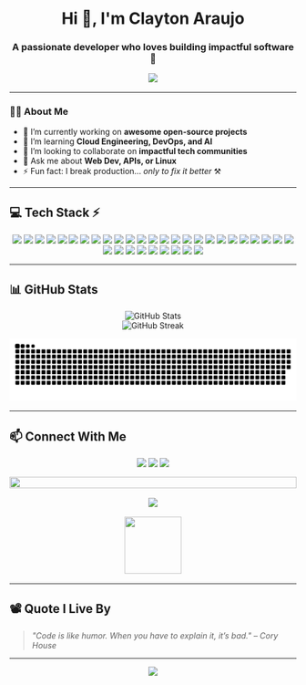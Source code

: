 <!-- Profile Header -->
<h1 align="center">Hi 👋, I'm Clayton Araujo</h1>
<h3 align="center">A passionate developer who loves building impactful software 🚀</h3>

<p align="center">
  <img src="https://media.giphy.com/media/qgQUggAC3Pfv687qPC/giphy.gif" width="400" />
</p>

---

### 🧑‍💻 About Me

- 🔭 I’m currently working on **awesome open-source projects**
- 🌱 I’m learning **Cloud Engineering, DevOps, and AI**
- 👯 I’m looking to collaborate on **impactful tech communities**
- 💬 Ask me about **Web Dev, APIs, or Linux**
- ⚡ Fun fact: I break production... *only to fix it better* ⚒️

---

## 💻 Tech Stack ⚡

<div align="center">

<!-- Programming Languages -->
<img src="https://img.shields.io/badge/c-%2300599C.svg?style=for-the-badge&logo=c&logoColor=white" />
<img src="https://img.shields.io/badge/c++-%2300599C.svg?style=for-the-badge&logo=c%2B%2B&logoColor=white" />
<img src="https://img.shields.io/badge/java-%23ED8B00.svg?style=for-the-badge&logo=openjdk&logoColor=white" />
<img src="https://img.shields.io/badge/python-3670A0?style=for-the-badge&logo=python&logoColor=ffdd54" />
<img src="https://img.shields.io/badge/javascript-%23323330.svg?style=for-the-badge&logo=javascript&logoColor=%23F7DF1E" />
<img src="https://img.shields.io/badge/html5-%23E34F26.svg?style=for-the-badge&logo=html5&logoColor=white" />
<img src="https://img.shields.io/badge/css3-%231572B6.svg?style=for-the-badge&logo=css3&logoColor=white" />
<img src="https://img.shields.io/badge/shell_script-%23121011.svg?style=for-the-badge&logo=gnu-bash&logoColor=white" />

<!-- Frameworks / Tools -->
<img src="https://img.shields.io/badge/express.js-%23404d59.svg?style=for-the-badge&logo=express&logoColor=%2361DAFB" />
<img src="https://img.shields.io/badge/node.js-6DA55F?style=for-the-badge&logo=node.js&logoColor=white" />
<img src="https://img.shields.io/badge/react-%2320232a.svg?style=for-the-badge&logo=react&logoColor=%2361DAFB" />
<img src="https://img.shields.io/badge/MongoDB-%234ea94b.svg?style=for-the-badge&logo=mongodb&logoColor=white" />
<img src="https://img.shields.io/badge/mysql-4479A1.svg?style=for-the-badge&logo=mysql&logoColor=white" />
<img src="https://img.shields.io/badge/NPM-%23CB3837.svg?style=for-the-badge&logo=npm&logoColor=white" />
<img src="https://img.shields.io/badge/git-%23F05033.svg?style=for-the-badge&logo=git&logoColor=white" />
<img src="https://img.shields.io/badge/github-%23121011.svg?style=for-the-badge&logo=github&logoColor=white" />

<!-- DevOps / Deployment -->
<img src="https://img.shields.io/badge/Cloudflare-F38020?style=for-the-badge&logo=Cloudflare&logoColor=white" />
<img src="https://img.shields.io/badge/vercel-%23000000.svg?style=for-the-badge&logo=vercel&logoColor=white" />
<img src="https://img.shields.io/badge/Windows%20Terminal-%234D4D4D.svg?style=for-the-badge&logo=windows-terminal&logoColor=white" />

<!-- Data Science -->
<img src="https://img.shields.io/badge/Matplotlib-%23ffffff.svg?style=for-the-badge&logo=Matplotlib&logoColor=black" />
<img src="https://img.shields.io/badge/numpy-%23013243.svg?style=for-the-badge&logo=numpy&logoColor=white" />
<img src="https://img.shields.io/badge/pandas-%23150458.svg?style=for-the-badge&logo=pandas&logoColor=white" />
<img src="https://img.shields.io/badge/scikit--learn-%23F7931E.svg?style=for-the-badge&logo=scikit-learn&logoColor=white" />
<img src="https://img.shields.io/badge/SciPy-%230C55A5.svg?style=for-the-badge&logo=scipy&logoColor=white" />

<!-- Other Tools -->
<img src="https://img.shields.io/badge/Arduino-00979D.svg?style=for-the-badge&logo=Arduino&logoColor=white" />
<img src="https://img.shields.io/badge/RaspberryPi-C51A4A.svg?style=for-the-badge&logo=Raspberry-Pi" />
<img src="https://img.shields.io/badge/Postman-FF6C37?style=for-the-badge&logo=postman&logoColor=white" />
<img src="https://img.shields.io/badge/Notion-%23000000.svg?style=for-the-badge&logo=notion&logoColor=white" />

<!-- Design -->
<img src="https://img.shields.io/badge/Adobe%20Photoshop-%2331A8FF.svg?style=for-the-badge&logo=adobe%20photoshop&logoColor=white" />
<img src="https://img.shields.io/badge/Adobe%20Illustrator-%23FF9A00.svg?style=for-the-badge&logo=adobe%20illustrator&logoColor=white" />
<img src="https://img.shields.io/badge/Adobe%20Premiere%20Pro-9999FF.svg?style=for-the-badge&logo=Adobe%20Premiere%20Pro&logoColor=white" />
<img src="https://img.shields.io/badge/Adobe%20After%20Effects-9999FF.svg?style=for-the-badge&logo=Adobe%20After%20Effects&logoColor=white" />
<img src="https://img.shields.io/badge/Blender-%23F5792A.svg?style=for-the-badge&logo=blender&logoColor=white" />
<img src="https://img.shields.io/badge/Figma-%23F24E1E.svg?style=for-the-badge&logo=figma&logoColor=white" />

</div>

---

## 📊 GitHub Stats

<p align="center">
  <img src="https://github-readme-stats.vercel.app/api?username=Claytonx210&show_icons=true&theme=radical" alt="GitHub Stats" />
  <br />
  <img src="https://github-readme-streak-stats.herokuapp.com/?user=Claytonx210&theme=radical" alt="GitHub Streak" />
</p>

<p align="center">
  <img src="https://github.com/Claytonx210/Claytonx210/blob/output/github-snake-dark.svg" alt="Snake Animation" />
</p>

---

## 📫 Connect With Me

<p align="center">
  <a href="https://linkedin.com/in/Claytonx210"><img src="https://img.shields.io/badge/LinkedIn-blue?logo=linkedin&style=for-the-badge" /></a>
  <a href="https://twitter.com/ClaytonHandle"><img src="https://img.shields.io/badge/Twitter-blue?logo=twitter&style=for-the-badge" /></a>
  <a href="https://your-portfolio.com"><img src="https://img.shields.io/badge/Portfolio-black?logo=github&style=for-the-badge" /></a>
</p>

<!--📏LINE-->
<img src="https://i.imgur.com/dBaSKWF.gif" height="20" width="100%">

<!--📊💬STATTITLE / 🌐WEBSITE: https://textanim.com/ -->
<p align="center">
<img src="https://i.imgur.com/YCw47Dm.gif">

<!--🖼️OCTOCAT-->
<p align="center">
<img src="https://media.giphy.com/media/IP7sarl7C5lSFCw9rG/giphy.gif"  width="100px" height="100px"></p>

---

## 📽️ Quote I Live By

> *"Code is like humor. When you have to explain it, it’s bad." – Cory House*

---

<p align="center">
  <img src="https://readme-typing-svg.demolab.com?font=Fira+Code&size=24&pause=1000&color=F75C7E&width=435&lines=Full-stack+developer+based+in+Earth;Always+learning+and+building+cool+things" />
</p>

